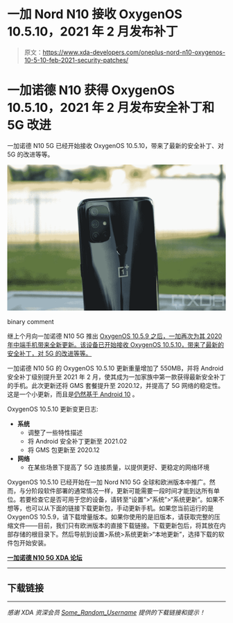 # 一加 Nord N10 接收 OxygenOS 10.5.10，2021 年 2 月发布补丁

> 原文：<https://www.xda-developers.com/oneplus-nord-n10-oxygenos-10-5-10-feb-2021-security-patches/>

# 一加诺德 N10 获得 OxygenOS 10.5.10，2021 年 2 月发布安全补丁和 5G 改进

一加诺德 N10 5G 已经开始接收 OxygenOS 10.5.10，带来了最新的安全补丁、对 5G 的改进等等。

 <picture>![](img/6f120ea6c977d97bb6adf3ca62808e07.png)</picture> 

binary comment

继上个月向一加诺德 N10 5G 推出 [OxygenOS 10.5.9 之后，一加再次为其 2020 年中端手机带来全新更新。该设备已开始接收 OxygenOS 10.5.10，带来了最新的安全补丁，对 5G 的改进等等。](https://www.xda-developers.com/oneplus-nord-n10-5g-oxygenos-10-5-9/)

一加诺德 N10 5G 的 OxygenOS 10.5.10 更新重量增加了 550MB，并将 Android 安全补丁级别提升至 2021 年 2 月，使其成为一加家族中第一款获得最新安全补丁的手机。此次更新还将 GMS 套餐提升至 2020.12，并提高了 5G 网络的稳定性。这是一个小更新，而且是[仍然基于 Android 10](https://www.xda-developers.com/oneplus-nord-n10-n100-android-update/) 。

OxygenOS 10.5.10 更新变更日志:

*   **系统**
    *   调整了一些特性描述
    *   将 Android 安全补丁更新至 2021.02
    *   将 GMS 包更新至 2020.12
*   **网络**
    *   在某些场景下提高了 5G 连接质量，以提供更好、更稳定的网络环境

OxygenOS 10.5.10 已经开始在一加 Nord N10 5G 全球和欧洲版本中推广。然而，与分阶段软件部署的通常情况一样，更新可能需要一段时间才能到达所有单位。若要检查它是否可用于您的设备，请转至“设置”>“系统”>“系统更新”。如果不想等，也可以从下面的链接下载更新包，手动更新手机。如果您当前运行的是 OxygenOS 10.5.9，请下载增量版本。如果你使用的是旧版本，请获取完整的压缩文件——目前，我们只有欧洲版本的直接下载链接。下载更新包后，将其放在内部存储的根目录下。然后导航到设置>系统>系统更新>“本地更新”，选择下载的软件包开始安装。

**[一加诺德 N10 5G XDA 论坛](https://forum.xda-developers.com/c/oneplus-nord-n10-5g.11803/)**

* * *

## 下载链接

* * *

*感谢 XDA 资深会员 [Some_Random_Username](https://forum.xda-developers.com/m/some_random_username.8234677/) 提供的下载链接和提示！*